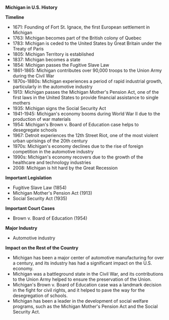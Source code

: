 **Michigan in U.S. History**

**Timeline**

* 1671: Founding of Fort St. Ignace, the first European settlement in Michigan
* 1763: Michigan becomes part of the British colony of Quebec
* 1783: Michigan is ceded to the United States by Great Britain under the Treaty of Paris
* 1805: Michigan Territory is established
* 1837: Michigan becomes a state
* 1854: Michigan passes the Fugitive Slave Law
* 1861-1865: Michigan contributes over 90,000 troops to the Union Army during the Civil War
* 1870s-1880s: Michigan experiences a period of rapid industrial growth, particularly in the automotive industry
* 1913: Michigan passes the Michigan Mother's Pension Act, one of the first laws in the United States to provide financial assistance to single mothers
* 1935: Michigan signs the Social Security Act
* 1941-1945: Michigan's economy booms during World War II due to the production of war materials
* 1954: Michigan's Brown v. Board of Education case helps to desegregate schools
* 1967: Detroit experiences the 12th Street Riot, one of the most violent urban uprisings of the 20th century
* 1970s: Michigan's economy declines due to the rise of foreign competition in the automotive industry
* 1990s: Michigan's economy recovers due to the growth of the healthcare and technology industries
* 2008: Michigan is hit hard by the Great Recession

**Important Legislation**

* Fugitive Slave Law (1854)
* Michigan Mother's Pension Act (1913)
* Social Security Act (1935)

**Important Court Cases**

* Brown v. Board of Education (1954)

**Major Industry**

* Automotive industry

**Impact on the Rest of the Country**

* Michigan has been a major center of automotive manufacturing for over a century, and its industry has had a significant impact on the U.S. economy.
* Michigan was a battleground state in the Civil War, and its contributions to the Union Army helped to ensure the preservation of the Union.
* Michigan's Brown v. Board of Education case was a landmark decision in the fight for civil rights, and it helped to pave the way for the desegregation of schools.
* Michigan has been a leader in the development of social welfare programs, such as the Michigan Mother's Pension Act and the Social Security Act.